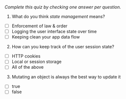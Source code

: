 *Complete this quiz by checking one answer per question.*

1. What do you think *state management* means?

- [ ] Enforcement of law & order
- [ ] Logging the user interface state over time
- [ ] Keeping clean your app data flow

2. How can you keep track of the user session state?

- [ ] HTTP cookies
- [ ] Local or session storage
- [ ] All of the above

3. Mutating an object is always the best way to update it
- [ ] true
- [ ] false
